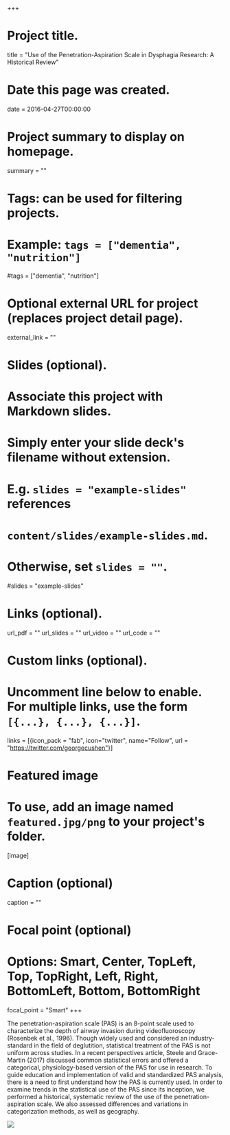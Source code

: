 +++
# Project title.
title = "Use of the Penetration-Aspiration Scale in Dysphagia Research: A Historical Review"

# Date this page was created.
date = 2016-04-27T00:00:00

# Project summary to display on homepage.
summary = ""

# Tags: can be used for filtering projects.
# Example: `tags = ["dementia", "nutrition"]`
#tags = ["dementia", "nutrition"]

# Optional external URL for project (replaces project detail page).
external_link = ""

# Slides (optional).
#   Associate this project with Markdown slides.
#   Simply enter your slide deck's filename without extension.
#   E.g. `slides = "example-slides"` references 
#   `content/slides/example-slides.md`.
#   Otherwise, set `slides = ""`.
#slides = "example-slides"

# Links (optional).
url_pdf = ""
url_slides = ""
url_video = ""
url_code = ""

# Custom links (optional).
#   Uncomment line below to enable. For multiple links, use the form `[{...}, {...}, {...}]`.
links = [{icon_pack = "fab", icon="twitter", name="Follow", url = "https://twitter.com/georgecushen"}]

# Featured image
# To use, add an image named `featured.jpg/png` to your project's folder. 
[image]
  # Caption (optional)
  caption = ""
  
  # Focal point (optional)
  # Options: Smart, Center, TopLeft, Top, TopRight, Left, Right, BottomLeft, Bottom, BottomRight
  focal_point = "Smart"
+++

The penetration-aspiration scale (PAS) is an 8-point scale used to characterize the depth of airway invasion during videofluoroscopy (Rosenbek et al., 1996). Though widely used and considered an industry-standard in the field of deglutition, statistical treatment of the PAS is not uniform across studies. In a recent perspectives article, Steele and Grace-Martin (2017) discussed common statistical errors and offered a categorical, physiology-based version of the PAS for use in research. To guide education and implementation of valid and standardized PAS analysis, there is a need to first understand how the PAS is currently used. In order to examine trends in the statistical use of the PAS since its inception, we performed a historical, systematic review of the use of the penetration-aspiration scale. We also assessed differences and variations in categorization methods, as well as geography. 

![](https://media.giphy.com/media/U7LqpyMWtoeSXayium/giphy.gif)